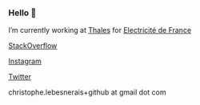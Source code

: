 ### Hello 👋

I’m currently working at [Thales](https://www.thalesgroup.com/) for [Electricité de France](https://www.edf.fr/)

[StackOverflow](http://stackoverflow.com/users/990193/christophe)

[Instagram](https://www.instagram.com/christophe.lebesnerais/) 

[Twitter](https://twitter.com/christophe_lb)

christophe.lebesnerais+github at gmail dot com

<!--
**lebesnec/lebesnec** is a ✨ _special_ ✨ repository because its `README.md` (this file) appears on your GitHub profile.

Here are some ideas to get you started:

- 🔭 I’m currently working on ...
- 🌱 I’m currently learning ...
- 👯 I’m looking to collaborate on ...
- 🤔 I’m looking for help with ...
- 💬 Ask me about ...
- 📫 How to reach me: ...
- 😄 Pronouns: ...
- ⚡ Fun fact: ...
-->
